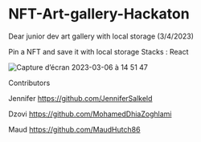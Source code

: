 # NFT-Art-gallery-Hackaton
Dear junior dev art gallery with local storage (3/4/2023)

Pin a NFT and save it with local storage
Stacks : React

![Capture d’écran 2023-03-06 à 14 51 47](https://user-images.githubusercontent.com/71870833/223039202-58d0a37d-f5a9-43eb-949f-61b3825aa552.png)





Contributors

Jennifer
https://github.com/JenniferSalkeld

Dzovi
https://github.com/MohamedDhiaZoghlami

Maud
https://github.com/MaudHutch86


